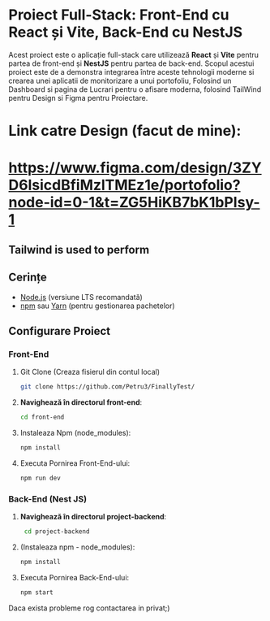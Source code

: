 # Proiect Full-Stack: Front-End cu React și Vite, Back-End cu NestJS

Acest proiect este o aplicație full-stack care utilizează **React** și **Vite** pentru partea de front-end și **NestJS** pentru partea de back-end. Scopul acestui proiect este de a demonstra integrarea între aceste tehnologii moderne si crearea unei aplicatii de monitorizare a unui portofoliu, Folosind un Dashboard si pagina de Lucrari pentru o afisare moderna, folosind TailWind pentru Design si Figma pentru Proiectare.

# Link catre Design (facut de mine):
# https://www.figma.com/design/3ZYD6lsicdBfiMzlTMEz1e/portofolio?node-id=0-1&t=ZG5HiKB7bK1bPIsy-1

## Tailwind is used to perform

## Cerințe

- [Node.js](https://nodejs.org/) (versiune LTS recomandată)
- [npm](https://www.npmjs.com/) sau [Yarn](https://yarnpkg.com/) (pentru gestionarea pachetelor)

## Configurare Proiect

### Front-End

1. Git Clone
   (Creaza fisierul din contul local)
    ```bash
    git clone https://github.com/Petru3/FinallyTest/

2. **Navighează în directorul front-end**:
   ```bash
   cd front-end

3. Instaleaza Npm (node_modules):
   ```bash
   npm install
   

4. Executa Pornirea Front-End-ului:
   ```bash
   npm run dev
   
### Back-End (Nest JS)

1. **Navighează în directorul  project-backend**:
   ```bash
    cd project-backend

3. (Instaleaza npm - node_modules):
   ```bash
   npm install
   
5. Executa Pornirea Back-End-ului:
   ```bash
   npm start
   
Daca exista probleme rog contactarea in privat;)

